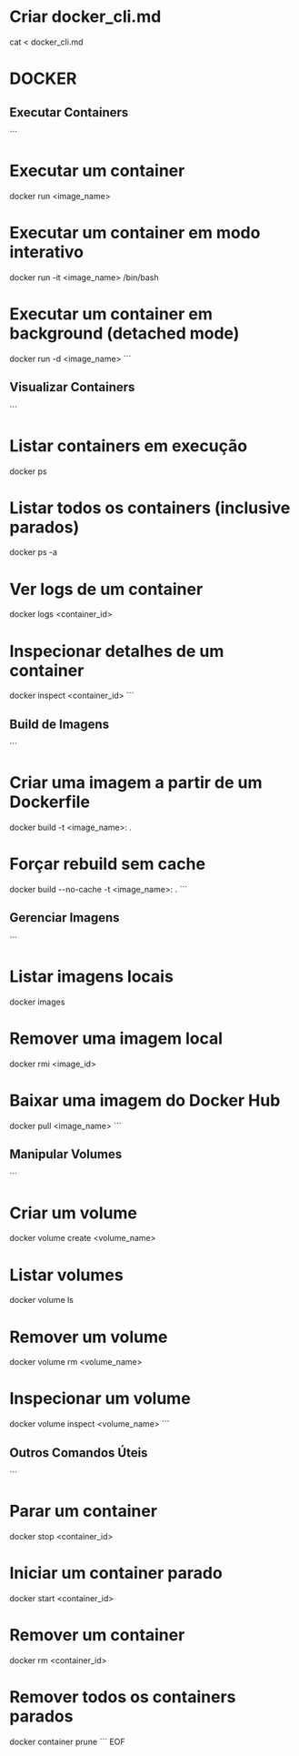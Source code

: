 # Criar docker_cli.md
cat <<EOF > docker_cli.md
# DOCKER

## Executar Containers
\`\`\`
# Executar um container
docker run <image_name>

# Executar um container em modo interativo
docker run -it <image_name> /bin/bash

# Executar um container em background (detached mode)
docker run -d <image_name>
\`\`\`

## Visualizar Containers
\`\`\`
# Listar containers em execução
docker ps

# Listar todos os containers (inclusive parados)
docker ps -a

# Ver logs de um container
docker logs <container_id>

# Inspecionar detalhes de um container
docker inspect <container_id>
\`\`\`

## Build de Imagens
\`\`\`
# Criar uma imagem a partir de um Dockerfile
docker build -t <image_name>:<tag> .

# Forçar rebuild sem cache
docker build --no-cache -t <image_name>:<tag> .
\`\`\`

## Gerenciar Imagens
\`\`\`
# Listar imagens locais
docker images

# Remover uma imagem local
docker rmi <image_id>

# Baixar uma imagem do Docker Hub
docker pull <image_name>
\`\`\`

## Manipular Volumes
\`\`\`
# Criar um volume
docker volume create <volume_name>

# Listar volumes
docker volume ls

# Remover um volume
docker volume rm <volume_name>

# Inspecionar um volume
docker volume inspect <volume_name>
\`\`\`

## Outros Comandos Úteis
\`\`\`
# Parar um container
docker stop <container_id>

# Iniciar um container parado
docker start <container_id>

# Remover um container
docker rm <container_id>

# Remover todos os containers parados
docker container prune
\`\`\`
EOF
